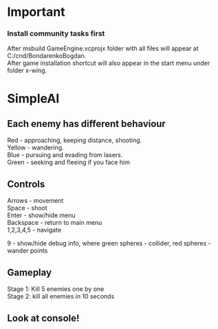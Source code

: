 # Important
### Install community tasks first

After msbuild GameEngine.vcprojx folder with all files will appear at C:/cnd/BondarenkoBogdan.<br />
After game installation shortcut will also appear in the start menu under folder x-wing.<br />

# SimpleAI
## Each enemy has different behaviour
Red - approaching, keeping distance, shooting.<br />
Yellow - wandering.<br/>
Blue - pursuing and evading from lasers.<br />
Green - seeking and fleeing if you face him
## Controls

Arrows - movement<br />
Space - shoot<br />
Enter - show/hide menu<br />
Backspace - return to main menu<br />
1,2,3,4,5 - navigate<br />

9 - show/hide debug info, where green spheres - collider, red spheres - wander points<br />


## Gameplay
Stage 1: Kill 5 enemies one by one<br />
Stage 2: kill all enemies in 10 seconds<br />
## Look at console!
